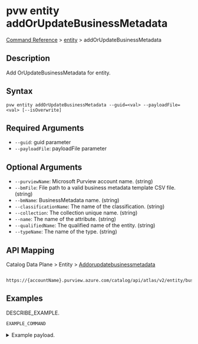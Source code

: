 # pvw entity addOrUpdateBusinessMetadata
[Command Reference](../../../README.md#command-reference) > [entity](./main.md) > addOrUpdateBusinessMetadata

## Description
Add OrUpdateBusinessMetadata for entity.

## Syntax
```
pvw entity addOrUpdateBusinessMetadata --guid=<val> --payloadFile=<val> [--isOverwrite]
```

## Required Arguments
- `--guid`: guid parameter
- `--payloadFile`: payloadFile parameter

## Optional Arguments
- `--purviewName`: Microsoft Purview account name. (string)
- `--bmFile`: File path to a valid business metadata template CSV file. (string)
- `--bmName`: BusinessMetadata name. (string)
- `--classificationName`: The name of the classification. (string)
- `--collection`: The collection unique name. (string)
- `--name`: The name of the attribute. (string)
- `--qualifiedName`: The qualified name of the entity. (string)
- `--typeName`: The name of the type. (string)

## API Mapping
Catalog Data Plane > Entity > [Addorupdatebusinessmetadata]()
```
 https://{accountName}.purview.azure.com/catalog/api/atlas/v2/entity/businessmetadata
```

## Examples
DESCRIBE_EXAMPLE.
```powershell
EXAMPLE_COMMAND
```
<details><summary>Example payload.</summary>
<p>

```json
PASTE_JSON_HERE
```
</p>
</details>